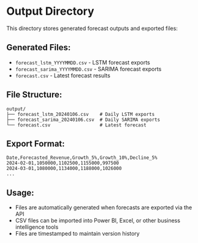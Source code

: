 # Output Directory

This directory stores generated forecast outputs and exported files:

## Generated Files:
- `forecast_lstm_YYYYMMDD.csv` - LSTM forecast exports
- `forecast_sarima_YYYYMMDD.csv` - SARIMA forecast exports
- `forecast.csv` - Latest forecast results

## File Structure:
```
output/
├── forecast_lstm_20240106.csv    # Daily LSTM exports
├── forecast_sarima_20240106.csv  # Daily SARIMA exports
└── forecast.csv                  # Latest forecast
```

## Export Format:
```csv
Date,Forecasted_Revenue,Growth_5%,Growth_10%,Decline_5%
2024-02-01,1050000,1102500,1155000,997500
2024-03-01,1080000,1134000,1188000,1026000
...
```

## Usage:
- Files are automatically generated when forecasts are exported via the API
- CSV files can be imported into Power BI, Excel, or other business intelligence tools
- Files are timestamped to maintain version history
